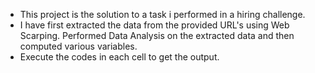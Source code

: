 <!-- ![ineuron-logo](https://user-images.githubusercontent.com/115527165/196935402-66c2496e-190d-4f67-9f6b-e42c06994999.png) -->
- This project is the solution to a task i performed in a hiring challenge.
- I have first extracted the data from the provided URL's using Web Scarping. Performed Data Analysis on the extracted data and then computed various variables.
- Execute the codes in each cell to get the output.
